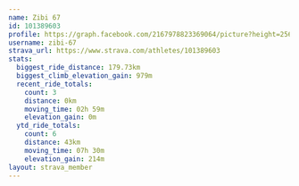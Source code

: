 ```yaml
---
name: Zibi 67
id: 101389603
profile: https://graph.facebook.com/2167978823369064/picture?height=256&width=256
username: zibi-67
strava_url: https://www.strava.com/athletes/101389603
stats:
  biggest_ride_distance: 179.73km
  biggest_climb_elevation_gain: 979m
  recent_ride_totals:
    count: 3
    distance: 0km
    moving_time: 02h 59m
    elevation_gain: 0m
  ytd_ride_totals:
    count: 6
    distance: 43km
    moving_time: 07h 30m
    elevation_gain: 214m
layout: strava_member
--- 
```

